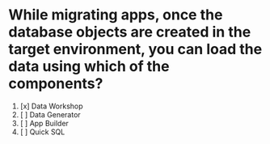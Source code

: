 # While migrating apps, once the database objects are created in the target environment, you can load the data using which of the components?

1. [x] Data Workshop
1. [ ] Data Generator
1. [ ] App Builder
1. [ ] Quick SQL
